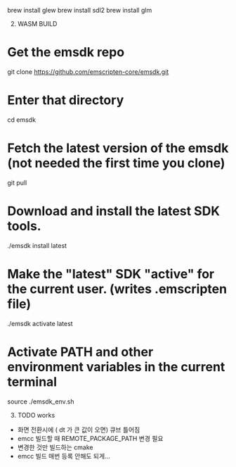 brew install glew
brew install sdl2
brew install glm



2. WASM BUILD

# Get the emsdk repo
git clone https://github.com/emscripten-core/emsdk.git

# Enter that directory
cd emsdk

# Fetch the latest version of the emsdk (not needed the first time you clone)
git pull

# Download and install the latest SDK tools.
./emsdk install latest

# Make the "latest" SDK "active" for the current user. (writes .emscripten file)
./emsdk activate latest

# Activate PATH and other environment variables in the current terminal
source ./emsdk_env.sh




3. TODO works
- 화면 전환시에 ( dt 가 큰 값이 오면) 큐브 틀어짐
- emcc 빌드할 때 REMOTE_PACKAGE_PATH 변경 필요
- 변경한 것만 빌드하는 cmake
- emcc 빌드 매번 등록 안해도 되게...